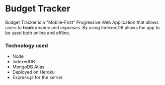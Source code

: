 # Budget Tracker
Budget Tracker is a "Mobile-First" Progressive Web Application that allows users to **track** *income* and *expenses*. By using IndexedDB allows the app to be used both online and offline.

### Technology used
* Node
* IndexedDB
* MongoDB Atlas
* Deployed on Heroku
* Express.js for the server